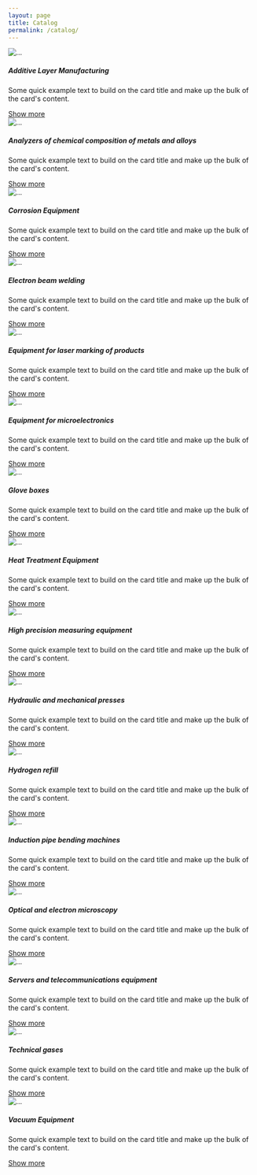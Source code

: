 ```yaml
---
layout: page
title: Catalog
permalink: /catalog/
---
```


<div class="row">
    <div class="col col-3">
        <div class="card">
            <img src="{{ site.baseurl }}/images/sadkljfhlkfhsihfjkasdfkasdjdf.jpg" class="card-img-top" alt="...">
            <div class="card-body">
              <h5 class="card-title">Additive Layer Manufacturing</h5>
              <p class="card-text">Some quick example text to build on the card title and make up the bulk of the card's content.</p>
              <a href="{{ site.baseurl }}/" class="btn btn-dark">Show more</a>
            </div>
        </div>
    </div>
    <div class="col col-3">
        <div class="card">
            <img src="{{ site.baseurl }}/images/EE1wFcJY4KTumxLKciVc5HeNK0ma4f-metaMzg0MThhZTI4NGIyYjU0NTdjOTgzNjhjYTBmMzMxNDUuanBn-.jpg" class="card-img-top" alt="...">
            <div class="card-body">
              <h5 class="card-title">Analyzers of chemical composition of metals and alloys</h5>
              <p class="card-text">Some quick example text to build on the card title and make up the bulk of the card's content.</p>
              <a href="{{ site.baseurl }}/" class="btn btn-dark">Show more</a>
            </div>
        </div>
    </div>
    <div class="col-3 mt-3">
        <div class="card">
            <img src="{{ site.baseurl }}/images/s0h7VBjgPzKssck64aUKIR5mZcD85y-metaMmUyYTAyZGI5OThmMjg4YzFmYzM1YTJkMWI3YWUwZTAuanBn-.jpg" class="card-img-top" alt="...">
            <div class="card-body">
              <h5 class="card-title">Corrosion Equipment</h5>
              <p class="card-text">Some quick example text to build on the card title and make up the bulk of the card's content.</p>
              <a href="{{ site.baseurl }}/" class="btn btn-dark">Show more</a>
            </div>
        </div>
    </div>
    <div class="col-3 mt-3">
        <div class="card">
            <img src="{{ site.baseurl }}/images/o3sOHP0S9GalugwkAMHenCYDHrtc35-metaY2ZmNTViNzYzN2Y0ZmY2YWIxYjJlNWU1MmMzZGI2NzUuanBn-.jpg" class="card-img-top" alt="...">
            <div class="card-body">
              <h5 class="card-title">Electron beam welding</h5>
              <p class="card-text">Some quick example text to build on the card title and make up the bulk of the card's content.</p>
              <a href="{{ site.baseurl }}/" class="btn btn-dark">Show more</a>
            </div>
        </div>
    </div>
    <div class="col-3 mt-3">
        <div class="card">
            <img src="{{ site.baseurl }}/images/4ICj8y1vgHA5Gp11aqwbM62iuITsih-metabW9iaWwtbGFzZXItbWFya2luZy1zeXN0ZW0tMS5qcGc=-.jpg" class="card-img-top" alt="...">
            <div class="card-body">
              <h5 class="card-title">Equipment for laser marking of products</h5>
              <p class="card-text">Some quick example text to build on the card title and make up the bulk of the card's content.</p>
              <a href="{{ site.baseurl }}/" class="btn btn-dark">Show more</a>
            </div>
        </div>
    </div>
    <div class="col-3 mt-3">
        <div class="card">
            <img src="{{ site.baseurl }}/images/Or7G4i3SWmtm9WivVVARZJz94F82Md-metaMjZmNWJhMzVjNjAyYjFkZGQ2ODYzOGU5NDkyNjg1OWMuanBn-.jpg" class="card-img-top" alt="...">
            <div class="card-body">
              <h5 class="card-title">Equipment for microelectronics</h5>
              <p class="card-text">Some quick example text to build on the card title and make up the bulk of the card's content.</p>
              <a href="{{ site.baseurl }}/" class="btn btn-dark">Show more</a>
            </div>
        </div>
    </div>
    <div class="col-3 mt-3">
        <div class="card">
            <img src="{{ site.baseurl }}/images/jtMXVtgutQhavfsEpYrGqABkTzOeKP-metaNmQ4MWVjNTYzMTI0OTRjNDdkNWI1NmY2NWI2MDM1YTAuanBn-.jpg" class="card-img-top" alt="...">
            <div class="card-body">
              <h5 class="card-title">Glove boxes</h5>
              <p class="card-text">Some quick example text to build on the card title and make up the bulk of the card's content.</p>
              <a href="{{ site.baseurl }}/" class="btn btn-dark">Show more</a>
            </div>
        </div>
    </div>
    <div class="col-3 mt-3">
        <div class="card">
            <img src="{{ site.baseurl }}/images/k8m6MbRCJ5Z4mnqTCZdh2RY4yTLHgn-metaZWVkNmFhODU2MjA5MDE0ODJjYTYxMzYyOTE1ODAyNTYuanBn-.jpg" class="card-img-top" alt="...">
            <div class="card-body">
              <h5 class="card-title">Heat Treatment Equipment</h5>
              <p class="card-text">Some quick example text to build on the card title and make up the bulk of the card's content.</p>
              <a href="{{ site.baseurl }}/" class="btn btn-dark">Show more</a>
            </div>
        </div>
    </div>
    <div class="col-3 mt-3">
        <div class="card">
            <img src="{{ site.baseurl }}/images/42xNsW6Y4yB2s8SOuPxIDRIGcRZGX6-metaZTQ1YzY5OTRjZDY0YzhmNzlhMjA3MTk2YjdmNWMzMTgucG5n-.png" class="card-img-top" alt="...">
            <div class="card-body">
              <h5 class="card-title">High precision measuring equipment</h5>
              <p class="card-text">Some quick example text to build on the card title and make up the bulk of the card's content.</p>
              <a href="{{ site.baseurl }}/" class="btn btn-dark">Show more</a>
            </div>
        </div>
    </div>
    <div class="col-3 mt-3">
        <div class="card">
            <img src="{{ site.baseurl }}/images/aHca3k3zYJ2GgZmnha7bdyIYf1P0uk-metaNzNiNjUzZWZlYmUwMTdjNjUxYjVmZjBkMmU2NWQxMDguanBn-.jpg" class="card-img-top" alt="...">
            <div class="card-body">
              <h5 class="card-title">Hydraulic and mechanical presses</h5>
              <p class="card-text">Some quick example text to build on the card title and make up the bulk of the card's content.</p>
              <a href="{{ site.baseurl }}/" class="btn btn-dark">Show more</a>
            </div>
        </div>
    </div>
    <div class="col-3 mt-3">
        <div class="card">
            <img src="{{ site.baseurl }}/images/K9uoLlORZYxpCcGs5Ax5aNhjaCGMYw-metaNzI5MjE2Y2QyOWYxMjAwYTBiZTQ0YmUyY2FmNDkyODMucG5n-.png" class="card-img-top" alt="...">
            <div class="card-body">
              <h5 class="card-title">Hydrogen refill</h5>
              <p class="card-text">Some quick example text to build on the card title and make up the bulk of the card's content.</p>
              <a href="{{ site.baseurl }}/" class="btn btn-dark">Show more</a>
            </div>
        </div>
    </div>
    <div class="col-3 mt-3">
        <div class="card">
            <img src="{{ site.baseurl }}/images/dqOWlRKbHYfs7h2VBweGRNs93QctbI-metaMDNiMDFmMzFhZjFkNGM3NDMwNzRlZDBmMzA2MGQxODAucG5n-.png" class="card-img-top" alt="...">
            <div class="card-body">
              <h5 class="card-title">Induction pipe bending machines</h5>
              <p class="card-text">Some quick example text to build on the card title and make up the bulk of the card's content.</p>
              <a href="{{ site.baseurl }}/" class="btn btn-dark">Show more</a>
            </div>
        </div>
    </div>
    <div class="col-3 mt-3">
        <div class="card">
            <img src="{{ site.baseurl }}/images/S5GpVKocOWpw7WFhtiDz7H8VdnkgRz-metaNjdlOTcxNTA5NjY3OWRjNDRhMjI2YmQ2YTU1NTM4MjYucG5n-.png" class="card-img-top" alt="...">
            <div class="card-body">
              <h5 class="card-title">Optical and electron microscopy</h5>
              <p class="card-text">Some quick example text to build on the card title and make up the bulk of the card's content.</p>
              <a href="{{ site.baseurl }}/" class="btn btn-dark">Show more</a>
            </div>
        </div>
    </div>
    <div class="col-3 mt-3">
        <div class="card">
            <img src="{{ site.baseurl }}/images/Z4HGP6PGjfpvWX3qH2Zzv00rM0bP5Y-meta0LfQsNCz0YDRg9C20LXQvdC90L7QtS5qcGc=-.jpg" class="card-img-top" alt="...">
            <div class="card-body">
              <h5 class="card-title">Servers and telecommunications equipment</h5>
              <p class="card-text">Some quick example text to build on the card title and make up the bulk of the card's content.</p>
              <a href="{{ site.baseurl }}/" class="btn btn-dark">Show more</a>
            </div>
        </div>
    </div>
    <div class="col-3 mt-3">
        <div class="card">
            <img src="{{ site.baseurl }}/images/mhAPsClQdl9QzycOfFEwhSCTOI5OMD-metaYTIzYzFiMDVjYjRjMjI2MWVhNjJlZjFhZWY1N2I5ZmEucG5n-.png" class="card-img-top" alt="...">
            <div class="card-body">
              <h5 class="card-title">Technical gases</h5>
              <p class="card-text">Some quick example text to build on the card title and make up the bulk of the card's content.</p>
              <a href="{{ site.baseurl }}/" class="btn btn-dark">Show more</a>
            </div>
        </div>
    </div>
    <div class="col-3 mt-3">
        <div class="card">
            <img src="{{ site.baseurl }}/images/7F9urvb4b2shytXoLbHlvWE35iq1aG-metaNDAwYjliYzM5YjNhNTg5NzBjYWExYTliNGU0YzZhMWEucG5n-.png" class="card-img-top" alt="...">
            <div class="card-body">
              <h5 class="card-title">Vacuum Equipment</h5>
              <p class="card-text">Some quick example text to build on the card title and make up the bulk of the card's content.</p>
              <a href="{{ site.baseurl }}/" class="btn btn-dark">Show more</a>
            </div>
        </div>
    </div>
</div>
